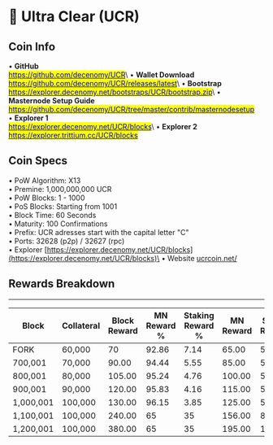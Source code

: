 # 🔸 Ultra Clear (UCR)

## Coin Info

• **GitHub**\
[<mark style="color:blue;">https://github.com/decenomy/UCR</mark>](https://github.com/decenomy/UCR)<mark style="color:blue;"></mark>\ <mark style="color:blue;"></mark>• **Wallet Download**\
[<mark style="color:blue;">https://github.com/decenomy/UCR/releases/latest</mark>](https://github.com/decenomy/UCR/releases/latest)<mark style="color:blue;"></mark>\ <mark style="color:blue;"></mark>• **Bootstrap**\
[<mark style="color:blue;">https://explorer.decenomy.net/bootstraps/UCR/bootstrap.zip</mark>](https://explorer.decenomy.net/bootstraps/UCR/bootstrap.zip)<mark style="color:blue;"></mark>\ <mark style="color:blue;"></mark>• **Masternode Setup Guide**\
[<mark style="color:blue;">https://github.com/decenomy/UCR/tree/master/contrib/masternodesetup</mark>](https://github.com/decenomy/UCR/tree/master/contrib/masternodesetup)\
• **Explorer 1** \
[<mark style="color:blue;">https://explorer.decenomy.net/UCR/blocks</mark>](https://explorer.decenomy.net/UCR/blocks)<mark style="color:blue;"></mark>\ <mark style="color:blue;"></mark>• **Explorer 2**\
[<mark style="color:blue;">https://explorer.trittium.cc/UCR/blocks</mark>](https://explorer.trittium.cc/UCR/blocks)<mark style="color:blue;"></mark>

## Coin Specs

• PoW Algorithm: X13\
• Premine: 1,000,000,000 UCR\
• PoW Blocks: 1 - 1000\
• PoS Blocks: Starting from 1001\
• Block Time: 60 Seconds\
• Maturity: 100 Confirmations\
• Prefix: UCR adresses start with the capital letter "C"\
• Ports: 32628 (p2p) / 32627 (rpc)\
• Explorer [https://explorer.decenomy.net/UCR/blocks](https://explorer.decenomy.net/UCR/blocks)\
• Website [ucrcoin.net/](https://ucrcoin.net/)

## Rewards Breakdown

***

| Block     | Collateral | Block Reward | MN Reward % | Staking Reward % | MN Reward | Staker Reward |
| --------- | ---------- | ------------ | ----------- | ---------------- | --------- | ------------- |
| FORK      | 60,000     | 70           | 92.86       | 7.14             | 65.00     | 5.00          |
| 700,001   | 70,000     | 90.00        | 94.44       | 5.55             | 85.00     | 5.00          |
| 800,001   | 80,000     | 105.00       | 95.24       | 4.76             | 100.00    | 5.00          |
| 900,001   | 90,000     | 120.00       | 95.83       | 4.16             | 115.00    | 5.00          |
| 1,000,001 | 100,000    | 130.00       | 96.15       | 3.85             | 125.00    | 5.00          |
| 1,100,001 | 100,000    | 240.00       | 65          | 35               | 156.00    | 84.00         |
| 1,200,001 | 100,000    | 380.00       | 65          | 35               | 195.00    | 105.00        |
